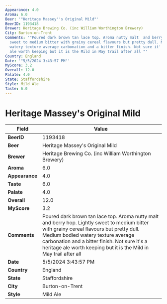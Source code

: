 ```yaml
---
Appearance: 4.0
Aroma: 6.0
Beer: '"Heritage Massey''s Original Mild"'
BeerID: 1193418
Brewer: Heritage Brewing Co. (inc William Worthington Brewery)
City: Burton-on-Trent
Comments: '"Poured dark brown tan lace top. Aroma nutty malt  and berry hop. Lightly
  sweet to medium bitter with grainy cereal flavours but pretty dull. Medium bodied
  watery texture average carbonation and a bitter finish. Not sure it''s a heritage
  ale worth keeping but it is the Mild in May trail after all "'
Country: England
Date: '"5/5/2024 3:43:57 PM"'
MyScore: 3.2
Overall: 12.0
Palate: 4.0
State: Staffordshire
Style: Mild Ale
Taste: 6.0
---
```


# Heritage Massey's Original Mild

| Field         | Value |
|---------------|-------|
| **BeerID** | 1193418 |
| **Beer** | Heritage Massey's Original Mild |
| **Brewer** | Heritage Brewing Co. (inc William Worthington Brewery) |
| **Aroma** | 6.0 |
| **Appearance** | 4.0 |
| **Taste** | 6.0 |
| **Palate** | 4.0 |
| **Overall** | 12.0 |
| **MyScore** | 3.2 |
| **Comments** | Poured dark brown tan lace top. Aroma nutty malt  and berry hop. Lightly sweet to medium bitter with grainy cereal flavours but pretty dull. Medium bodied watery texture average carbonation and a bitter finish. Not sure it's a heritage ale worth keeping but it is the Mild in May trail after all  |
| **Date** | 5/5/2024 3:43:57 PM |
| **Country** | England |
| **State** | Staffordshire |
| **City** | Burton-on-Trent |
| **Style** | Mild Ale |
